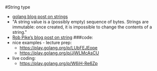 #String type
- [golang blog post on strings](https://blog.golang.org/strings)
- "A string value is a (possibly empty) sequence of bytes. Strings are immutable: once created, it is impossible to change the contents of a string."
- [Rob Pike’s blog post on string](https://blog.golang.org/strings)
###code:
- nice examples - lecture prep: 
  - https://play.golang.org/p/LUbFEJEope 
  - https://play.golang.org/p/JjWLMcAsCU 
- live coding:
  - https://play.golang.org/p/W6iH-Re6Zp 